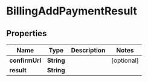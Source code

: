 

# BillingAddPaymentResult


## Properties

| Name | Type | Description | Notes |
|------------ | ------------- | ------------- | -------------|
|**confirmUrl** | **String** |  |  [optional] |
|**result** | **String** |  |  |



